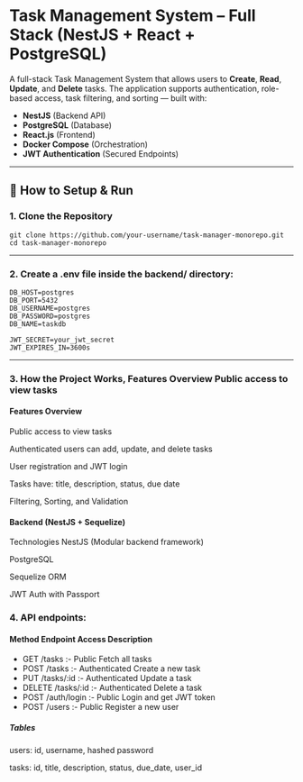 # Task Management System – Full Stack (NestJS + React + PostgreSQL)

A full-stack Task Management System that allows users to **Create**, **Read**, **Update**, and **Delete** tasks. The application supports authentication, role-based access, task filtering, and sorting — built with:

-  **NestJS** (Backend API)
-  **PostgreSQL** (Database)
-  **React.js** (Frontend)
-  **Docker Compose** (Orchestration)
-  **JWT Authentication** (Secured Endpoints)

---

## 🚀 How to Setup & Run

### 1. Clone the Repository

```
git clone https://github.com/your-username/task-manager-monorepo.git
cd task-manager-monorepo

```

---

### 2. Create a .env file inside the backend/ directory:
```
DB_HOST=postgres
DB_PORT=5432
DB_USERNAME=postgres
DB_PASSWORD=postgres
DB_NAME=taskdb

JWT_SECRET=your_jwt_secret
JWT_EXPIRES_IN=3600s
```
---

### 3. How the Project Works, Features Overview Public access to view tasks
####   Features Overview
Public access to view tasks

Authenticated users can add, update, and delete tasks

User registration and JWT login

Tasks have: title, description, status, due date

Filtering, Sorting, and Validation


#### Backend (NestJS + Sequelize)
Technologies
NestJS (Modular backend framework)

PostgreSQL

Sequelize ORM

JWT Auth with Passport

### 4. API endpoints:
#### Method	Endpoint	Access	Description
- GET	/tasks :-	Public	Fetch all tasks
- POST	/tasks :-	Authenticated	Create a new task
- PUT	/tasks/:id :-	Authenticated	Update a task
- DELETE	/tasks/:id :-	Authenticated	Delete a task
- POST	/auth/login :-	Public	Login and get JWT token
- POST	/users :-	Public	Register a new user
##### Tables
users: id, username, hashed password

tasks: id, title, description, status, due_date, user_id

